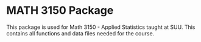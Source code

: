 # MATH 3150 Package
This package is used for Math 3150 - Applied Statistics taught at SUU. This contains all functions and data files needed for the course. 